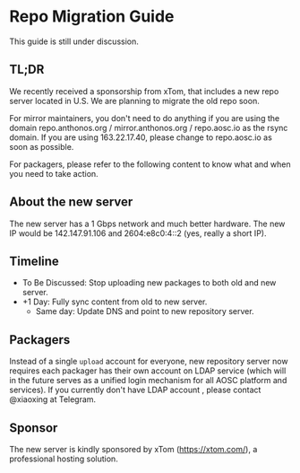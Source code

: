 <!-- TITLE: Migration Guide -->
<!-- SUBTITLE: A quick summary of repo migration -->

# Repo Migration Guide
This guide is still under discussion.

## TL;DR
We recently received a sponsorship from xTom, that includes a new repo server located in U.S. We are planning to migrate the old repo soon.

For mirror maintainers, you don't need to do anything if you are using the domain repo.anthonos.org / mirror.anthonos.org / repo.aosc.io as the rsync domain. If you are using 163.22.17.40, please change to repo.aosc.io as soon as possible.

For packagers, please refer to the following content to know what and when you need to take action.

## About the new server
The new server has a 1 Gbps network and much better hardware. The new IP would be 142.147.91.106 and 2604:e8c0:4::2 (yes, really a short IP).

## Timeline
- To Be Discussed: Stop uploading new packages to both old and new server.
- +1 Day: Fully sync content from old to new server.
   - Same day: Update DNS and point to new repository server.

## Packagers
Instead of a single `upload` account for everyone, new repository server now requires each packager has their own account on LDAP service (which will in the future serves as a unified login mechanism for all AOSC platform and services). If you currently don't have LDAP account , please contact @xiaoxing at Telegram.

## Sponsor
The new server is kindly sponsored by xTom (https://xtom.com/), a professional hosting solution.